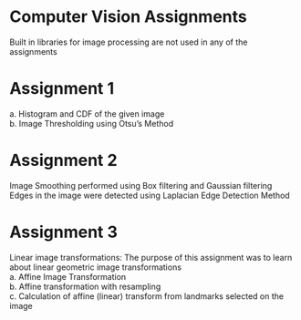 # Computer Vision Assignments
Built in libraries for image processing are not used in any of the assignments

# Assignment 1
a. Histogram and CDF of the given image <br/>
b. Image Thresholding using Otsu’s Method <br/>

# Assignment 2
Image Smoothing performed using Box filtering and Gaussian filtering <br/>
Edges in the image were detected using Laplacian Edge Detection Method <br/>

# Assignment 3
Linear image transformations: The purpose of this assignment was to learn about linear geometric image transformations <br/>
a. Affine Image Transformation <br/>
b. Affine transformation with resampling <br/>
c. Calculation of affine (linear) transform from landmarks selected on the image <br/>
